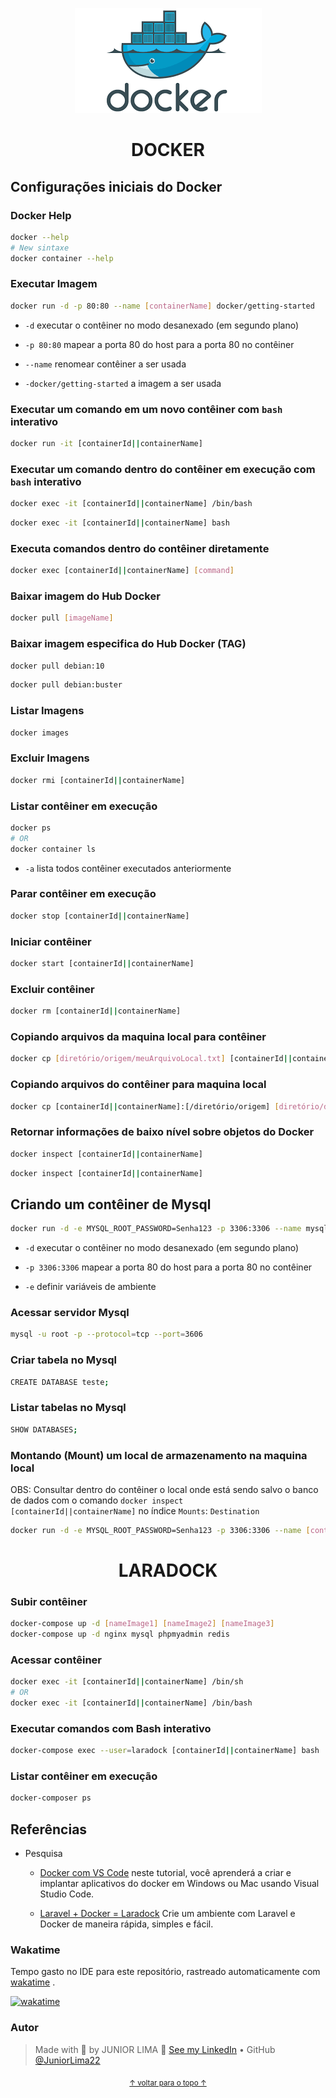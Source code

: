 <p align="center" id="top">
    <img alt="Readme" title="Readme GIF" src="banner.png" />
</p>

<h1 align="center">DOCKER</h1>

## Configurações iniciais do Docker

### Docker Help

```bash
docker --help
# New sintaxe
docker container --help
```

### Executar Imagem

```bash
docker run -d -p 80:80 --name [containerName] docker/getting-started
```

- <code>-d</code> executar o contêiner no modo desanexado (em segundo plano)

- <code>-p 80:80</code>  mapear a porta 80 do host para a porta 80 no contêiner

- <code>--name</code> renomear contêiner a ser usada

- <code>-docker/getting-started</code> a imagem a ser usada

### Executar um comando em um novo contêiner com <code>bash</code> interativo

```bash
docker run -it [containerId||containerName]
```

### Executar um comando dentro do contêiner em execução com <code>bash</code> interativo

```bash
docker exec -it [containerId||containerName] /bin/bash
```

```bash
docker exec -it [containerId||containerName] bash
```

### Executa comandos dentro do contêiner diretamente

```bash
docker exec [containerId||containerName] [command]
```

### Baixar imagem do Hub Docker

```bash
docker pull [imageName]
```

### Baixar imagem especifica do Hub Docker (TAG)

```bash
docker pull debian:10
```

```bash
docker pull debian:buster
```

### Listar Imagens

```bash
docker images
```

### Excluir Imagens

```bash
docker rmi [containerId||containerName]
```

### Listar contêiner em execução

```bash
docker ps
# OR
docker container ls
```

- <code>-a</code> lista todos contêiner executados anteriormente

### Parar contêiner em execução

```bash
docker stop [containerId||containerName]
```

### Iniciar contêiner

```bash
docker start [containerId||containerName]
```

### Excluir contêiner

```bash
docker rm [containerId||containerName]
```

### Copiando arquivos da maquina local para contêiner

```bash
docker cp [diretório/origem/meuArquivoLocal.txt] [containerId||containerName]:[/diretório/destino]
```

### Copiando arquivos do contêiner para maquina local

```bash
docker cp [containerId||containerName]:[/diretório/origem] [diretório/destino/meuArquivoLocal.txt]
```

### Retornar informações de baixo nível sobre objetos do Docker

```bash
docker inspect [containerId||containerName]
```

```bash
docker inspect [containerId||containerName]
```

## Criando um contêiner de Mysql

```bash
docker run -d -e MYSQL_ROOT_PASSWORD=Senha123 -p 3306:3306 --name mysql-A mysql
```

- <code>-d</code> executar o contêiner no modo desanexado (em segundo plano)

- <code>-p 3306:3306</code>  mapear a porta 80 do host para a porta 80 no contêiner

- <code>-e</code> definir variáveis de ambiente

### Acessar servidor Mysql

```bash
mysql -u root -p --protocol=tcp --port=3606
```

### Criar tabela no Mysql

```bash
CREATE DATABASE teste;
```

### Listar tabelas no Mysql

```bash
SHOW DATABASES;
```

### Montando (Mount) um local de armazenamento na maquina local

OBS: Consultar dentro do contêiner o local onde está sendo salvo o banco de dados com o comando <code>docker inspect [containerId||containerName]</code> no índice <code>Mounts</code>: <code>Destination</code>

```bash
docker run -d -e MYSQL_ROOT_PASSWORD=Senha123 -p 3306:3306 --name [containerName] mysql --volume=[diretorioLocal]:[diretorioConteiner||/var/lib/mysql]
```

<h1 align="center">LARADOCK</h1>

### Subir contêiner

```bash
docker-compose up -d [nameImage1] [nameImage2] [nameImage3]
docker-compose up -d nginx mysql phpmyadmin redis
```

### Acessar contêiner

```bash
docker exec -it [containerId||containerName] /bin/sh
# OR
docker exec -it [containerId||containerName] /bin/bash
```

### Executar comandos com Bash interativo

```bash
docker-compose exec --user=laradock [containerId||containerName] bash
```

### Listar contêiner em execução

```bash
docker-composer ps
```

## Referências

- Pesquisa

  - [Docker com VS Code](https://docs.microsoft.com/pt-br/visualstudio/docker/tutorials/docker-tutorial?WT.mc_id=vscode_docker_aka_getstartedwithdocker) neste tutorial, você aprenderá a criar e implantar aplicativos do docker em Windows ou Mac usando Visual Studio Code.

  - [Laravel + Docker = Laradock](https://youtu.be/GienvDWdBmo) Crie um ambiente com Laravel e Docker de maneira rápida, simples e fácil.

### Wakatime

Tempo gasto no IDE para este repositório, rastreado automaticamente com [wakatime](https://wakatime.com/) .

[![wakatime](https://wakatime.com/badge/github/JuniorLima22/cli-docker.svg)](https://wakatime.com/badge/github/JuniorLima22/cli-docker)

### Autor

> Made with 💙 by JUNIOR LIMA 👋 <a href="https://www.linkedin.com/in/JuniorLima22/" target="_blank">See my LinkedIn</a> • GitHub <a href="https://github.com/JuniorLima22" target="_blank">@JuniorLima22</a>

<p align="center">
<sub><a href="#top" align="center">↑ voltar para o topo ↑</a></sub>
</p>